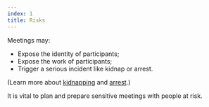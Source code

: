 ```yaml
---
index: 1
title: Risks
---
```

Meetings may: 

*	Expose the identity of participants;
*	Expose the work of participants;
*	Trigger a serious incident like kidnap or arrest. 

(Learn more about [kidnapping](umbrella://incident-response/kidnapping/beginner) and [arrest](umbrella://incident-response/arrests).) 
 
It is vital to plan and prepare sensitive meetings with people at risk.